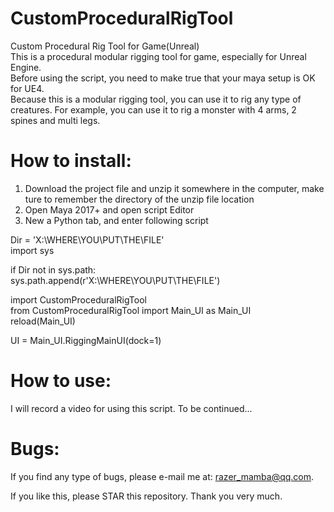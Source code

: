 # CustomProceduralRigTool
Custom Procedural Rig Tool for Game(Unreal)		    
This is a procedural modular rigging tool for game, especially for Unreal Engine.		    
Before using the script, you need to make true that your maya setup is OK for UE4.		    
Because this is a modular rigging tool, you can use it to rig any type of creatures. For example, you can use it to rig a monster with 4
arms, 2 spines and multi legs.		

# How to install:
1. Download the project file and unzip it somewhere in the computer, make ture to remember the directory of the unzip file location		
2. Open Maya 2017+ and open script Editor		    
3. New a Python tab, and enter following script 		    

Dir = 'X:\WHERE\YOU\PUT\THE\FILE'		    
import sys		

if Dir not in sys.path:		
				sys.path.append(r'X:\WHERE\YOU\PUT\THE\FILE')      
  
import CustomProceduralRigTool    
from CustomProceduralRigTool import Main_UI as Main_UI    
reload(Main_UI)    
    
UI = Main_UI.RiggingMainUI(dock=1)    

# How to use:
I will record a video for using this script. To be continued...    

# Bugs:
If you find any type of bugs, please e-mail me at: razer_mamba@qq.com.    
    
If you like this, please STAR this repository. Thank you very much.    
